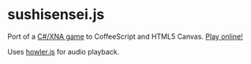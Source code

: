 # sushisensei.js

Port of a [C#/XNA game](https://github.com/mtolly/hackathon) to CoffeeScript and HTML5 Canvas.
[Play online!](http://pages.cs.wisc.edu/~tolly/sushisensei/)

Uses [howler.js](http://goldfirestudios.com/blog/104/howler.js) for audio playback.

